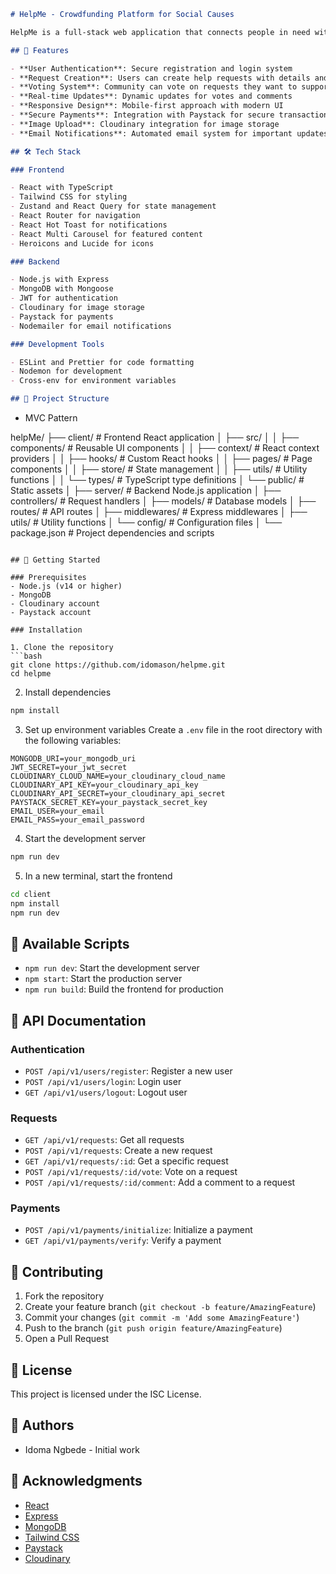 ```markdown
# HelpMe - Crowdfunding Platform for Social Causes

HelpMe is a full-stack web application that connects people in need with those who can help. It's a crowdfunding platform specifically designed for social causes, allowing users to create requests for help and others to contribute through votes and donations.

## 🚀 Features

- **User Authentication**: Secure registration and login system
- **Request Creation**: Users can create help requests with details and images
- **Voting System**: Community can vote on requests they want to support
- **Real-time Updates**: Dynamic updates for votes and comments
- **Responsive Design**: Mobile-first approach with modern UI
- **Secure Payments**: Integration with Paystack for secure transactions
- **Image Upload**: Cloudinary integration for image storage
- **Email Notifications**: Automated email system for important updates

## 🛠️ Tech Stack

### Frontend

- React with TypeScript
- Tailwind CSS for styling
- Zustand and React Query for state management
- React Router for navigation
- React Hot Toast for notifications
- React Multi Carousel for featured content
- Heroicons and Lucide for icons

### Backend

- Node.js with Express
- MongoDB with Mongoose
- JWT for authentication
- Cloudinary for image storage
- Paystack for payments
- Nodemailer for email notifications

### Development Tools

- ESLint and Prettier for code formatting
- Nodemon for development
- Cross-env for environment variables

## 📁 Project Structure
```

- MVC Pattern

helpMe/
├── client/ # Frontend React application
│ ├── src/
│ │ ├── components/ # Reusable UI components
│ │ ├── context/ # React context providers
│ │ ├── hooks/ # Custom React hooks
│ │ ├── pages/ # Page components
│ │ ├── store/ # State management
│ │ ├── utils/ # Utility functions
│ │ └── types/ # TypeScript type definitions
│ └── public/ # Static assets
│
├── server/ # Backend Node.js application
│ ├── controllers/ # Request handlers
│ ├── models/ # Database models
│ ├── routes/ # API routes
│ ├── middlewares/ # Express middlewares
│ ├── utils/ # Utility functions
│ └── config/ # Configuration files
│
└── package.json # Project dependencies and scripts

````

## 🚀 Getting Started

### Prerequisites
- Node.js (v14 or higher)
- MongoDB
- Cloudinary account
- Paystack account

### Installation

1. Clone the repository
```bash
git clone https://github.com/idomason/helpme.git
cd helpme
````

2. Install dependencies

```bash
npm install
```

3. Set up environment variables
   Create a `.env` file in the root directory with the following variables:

```
MONGODB_URI=your_mongodb_uri
JWT_SECRET=your_jwt_secret
CLOUDINARY_CLOUD_NAME=your_cloudinary_cloud_name
CLOUDINARY_API_KEY=your_cloudinary_api_key
CLOUDINARY_API_SECRET=your_cloudinary_api_secret
PAYSTACK_SECRET_KEY=your_paystack_secret_key
EMAIL_USER=your_email
EMAIL_PASS=your_email_password
```

4. Start the development server

```bash
npm run dev
```

5. In a new terminal, start the frontend

```bash
cd client
npm install
npm run dev
```

## 🔧 Available Scripts

- `npm run dev`: Start the development server
- `npm start`: Start the production server
- `npm run build`: Build the frontend for production

## 📝 API Documentation

### Authentication

- `POST /api/v1/users/register`: Register a new user
- `POST /api/v1/users/login`: Login user
- `GET /api/v1/users/logout`: Logout user

### Requests

- `GET /api/v1/requests`: Get all requests
- `POST /api/v1/requests`: Create a new request
- `GET /api/v1/requests/:id`: Get a specific request
- `POST /api/v1/requests/:id/vote`: Vote on a request
- `POST /api/v1/requests/:id/comment`: Add a comment to a request

### Payments

- `POST /api/v1/payments/initialize`: Initialize a payment
- `GET /api/v1/payments/verify`: Verify a payment

## 🤝 Contributing

1. Fork the repository
2. Create your feature branch (`git checkout -b feature/AmazingFeature`)
3. Commit your changes (`git commit -m 'Add some AmazingFeature'`)
4. Push to the branch (`git push origin feature/AmazingFeature`)
5. Open a Pull Request

## 📄 License

This project is licensed under the ISC License.

## 👥 Authors

- Idoma Ngbede - Initial work

## 🙏 Acknowledgments

- [React](https://reactjs.org/)
- [Express](https://expressjs.com/)
- [MongoDB](https://www.mongodb.com/)
- [Tailwind CSS](https://tailwindcss.com/)
- [Paystack](https://paystack.com/)
- [Cloudinary](https://cloudinary.com/)

```

```
